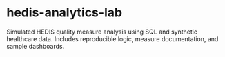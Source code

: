 # hedis-analytics-lab
Simulated HEDIS quality measure analysis using SQL and synthetic healthcare data. Includes reproducible logic, measure documentation, and sample dashboards.
